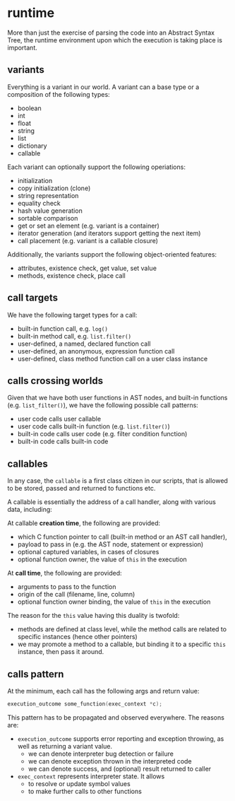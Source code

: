 # runtime

More than just the exercise of parsing the code into an Abstract Syntax Tree,
the runtime environment upon which the execution is taking place is important.

## variants

Everything is a variant in our world. A variant can a base type or a composition of the following types:

* boolean
* int
* float
* string
* list
* dictionary
* callable

Each variant can optionally support the following operiations:

* initialization
* copy initialization (clone)
* string representation
* equality check
* hash value generation
* sortable comparison
* get or set an element (e.g. variant is a container)
* iterator generation (and iterators support getting the next item)
* call placement (e.g. variant is a callable closure)

Additionally, the variants support the following object-oriented features:

* attributes, existence check, get value, set value
* methods, existence check, place call

## call targets

We have the following target types for a call:

* built-in function call, e.g. `log()`
* built-in method call, e.g. `list.filter()`
* user-defined, a named, declared function call
* user-defined, an anonymous, expression function call
* user-defined, class method function call on a user class instance

## calls crossing worlds

Given that we have both user functions in AST nodes, and built-in functions (e.g. `list_filter()`), we have the following possible call patterns:

* user code calls user callable
* user code calls built-in function (e.g. `list.filter()`)
* built-in code calls user code (e.g. filter condition function)
* built-in code calls built-in code

## callables

In any case, the `callable` is a first class citizen in our scripts,
that is allowed to be stored, passed and returned to functions etc.

A callable is essentially the address of a call handler, along
with various data, including:

At callable **creation time**, the following are provided:

* which C function pointer to call (built-in method or an AST call handler),
* payload to pass in (e.g. the AST node, statement or expression)
* optional captured variables, in cases of closures
* optional function owner, the value of `this` in the execution

At **call time**, the following are provided:

* arguments to pass to the function
* origin of the call (filename, line, column)
* optional function owner binding, the value of `this` in the execution

The reason for the `this` value having this duality is twofold: 

* methods are defined at class level, while the method calls are related to specific instances (hence other pointers)
* we may promote a method to a callable, but binding it to a specific
`this` instance, then pass it around.


## calls pattern

At the minimum, each call has the following args and return value:

```c
execution_outcome some_function(exec_context *c);
```

This pattern has to be propagated and observed everywhere. The reasons are:

* `execution_outcome` supports error reporting and exception throwing, as well as returning a variant value.
  * we can denote interpreter bug detection or failure
  * we can denote exception thrown in the interpreted code
  * we can denote success, and (optional) result returned to caller
* `exec_context` represents interpreter state. It allows
  * to resolve or update symbol values
  * to make further calls to other functions


